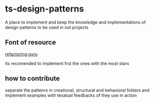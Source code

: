 # ts-design-patterns
A place to implement and keep the knowledge and implementations of design patterns to be used in out projects


## Font of resource
[refactoring.guru](https://refactoring.guru/design-patterns/typescript)

its recomended to implement frst the ones with the most stars

## how to contribute
separate the pattenrs in creational, structural and behavioral folders and implement examples with texatual feedbacks of they use in action

